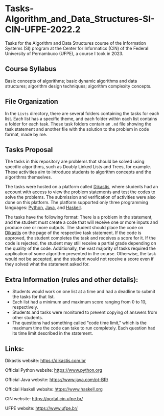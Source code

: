 # Tasks-Algorithm_and_Data_Structures-SI-CIN-UFPE-2022.2

Tasks for the Algorithm and Data Structures course of the Information Systems (SI) program at the Center for Informatics (CIN) of the Federal University of Pernambuco (UFPE), a course I took in 2023.

## Course Syllabus

Basic concepts of algorithms; basic dynamic algorithms and data structures; algorithm design techniques; algorithm complexity concepts.

## File Organization

In the `Lists` directory, there are several folders containing the tasks for each list. Each list has a specific theme, and each folder within each list contains a folder for each task. These task folders contain an `.md` file showing the task statement and another file with the solution to the problem in code format, made by me.

## Tasks Proposal

The tasks in this repository are problems that should be solved using specific algorithms, such as Doubly Linked Lists and Trees, for example. These activities aim to introduce students to algorithm concepts and the algorithms themselves.

The tasks were hosted on a platform called [Dikastis](https://dikastis.com.br), where students had an account with access to view the problem statements and test the codes to solve the problems. The submission and verification of activities were also done on this platform. The platform supported only three programming languages: [Python](https://www.python.org), [Java](https://www.java.com/pt-BR/), and [Haskell](https://www.haskell.org).

The tasks have the following format: There is a problem in the statement, and the student must create a code that will receive one or more inputs and produce one or more outputs. The student should place the code on [Dikastis](https://dikastis.com.br) on the page of the respective task statement. If the code is approved, the student completes the task and receives a score for it. If the code is rejected, the student may still receive a partial grade depending on the quality of the code. Additionally, the vast majority of tasks required the application of some algorithm presented in the course. Otherwise, the task would not be accepted, and the student would not receive a score even if they solved what the statement asked for.

## Extra Information (rules and other details):

- Students would work on one list at a time and had a deadline to submit the tasks for that list.
- Each list had a minimum and maximum score ranging from 0 to 10, respectively.
- Students and tasks were monitored to prevent copying of answers from other students.
- The questions had something called "code time limit," which is the maximum time the code can take to run completely. Each question had its time limit described in the statement.

## Links:

Dikastis website: https://dikastis.com.br

Official Python website: https://www.python.org

Official Java website: https://www.java.com/pt-BR/

Official Haskell website: https://www.haskell.org

CIN website: https://portal.cin.ufpe.br/

UFPE website: https://www.ufpe.br/
